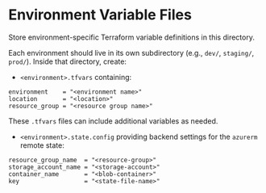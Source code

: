 # Environment Variable Files

Store environment-specific Terraform variable definitions in this directory.

Each environment should live in its own subdirectory (e.g., `dev/`, `staging/`, `prod/`). Inside that directory, create:

- `<environment>.tfvars` containing:

```
environment    = "<environment name>"
location       = "<location>"
resource_group = "<resource group name>"
```

These `.tfvars` files can include additional variables as needed. 

- `<environment>.state.config` providing backend settings for the `azurerm` remote state:

```
resource_group_name  = "<resource-group>"
storage_account_name = "<storage-account>"
container_name       = "<blob-container>"
key                  = "<state-file-name>"
```

